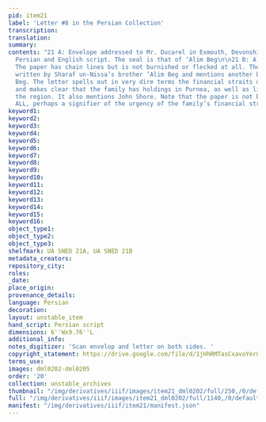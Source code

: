 ```yaml
---
pid: item21
label: 'Letter #8 in the Persian Collection'
transcription:
translation:
summary:
contents: "21 A: Envelope addressed to Mr. Ducarel in Exmouth, Devonshire. Mix of
  Persian and English script. The seal is that of ‘Alim Beg\n\n21 B: A massive letter!
  The paper has chain lines but is not burnished or flecked at all. The letter is
  written by Sharaf un-Nissa’s brother ‘Alim Beg and mentions another brother, Daim
  Beg. The letter spells out in very dire terms the financial straits of the family
  and makes clear that the family has holdings in Purnea, as well as links across
  the region. It also mentions John Shore. Note that the paper is not burnished AT
  ALL, perhaps a signifier of the urgency of the family’s financial straits. "
keyword1:
keyword2:
keyword3:
keyword4:
keyword5:
keyword6:
keyword7:
keyword8:
keyword9:
keyword10:
keyword11:
keyword12:
keyword13:
keyword14:
keyword15:
keyword16:
object_type1:
object_type2:
object_type3:
shelfmark: UA SNED 21A, UA SNED 21B
metadata_creators:
repository_city:
roles:
_date:
place_origin:
provenance_details:
language: Persian
decoration:
layout: unstable_item
hand_script: Persian script
dimensions: 6''Wx9.76''L
additional_info:
notes_digitizer: 'Scan envelop and letter on both sides. '
copyright_statement: https://drive.google.com/file/d/1jHhRMTasCxavoYer89Wn8_Xn65nL0sW0/view?usp=sharing
terms_use:
images: dml0202-dml0205
order: '20'
collection: unstable_archives
thumbnail: "/img/derivatives/iiif/images/item21_dml0202/full/250,/0/default.jpg"
full: "/img/derivatives/iiif/images/item21_dml0202/full/1140,/0/default.jpg"
manifest: "/img/derivatives/iiif/item21/manifest.json"
---
```

